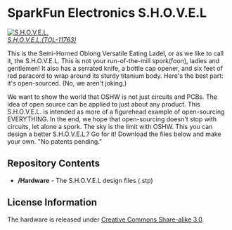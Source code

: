 SparkFun Electronics S.H.O.V.E.L
================================

[![S.H.O.V.E.L.](https://dlnmh9ip6v2uc.cloudfront.net/images/products/1/1/7/6/3/11763-01_medium.jpg)  
*S.H.O.V.E.L.(TOL-11763)*](https://www.sparkfun.com/products/11763)

This is the Semi-Horned Oblong Versatile Eating Ladel, or as we like to call it, the S.H.O.V.E.L. This is not your run-of-the-mill
spork(foon), ladies and gentlemen! It also has a serrated knife, a bottle cap opener, and six feet of red paracord to wrap around its 
sturdy titanium body. Here's the best part: it's open-sourced. (No, we aren't joking.)

We want to show the world that OSHW is not just circuits and PCBs. The idea of open source can be applied to just about any product.
This S.H.O.V.E.L. is intended as more of a figurehead example of open-sourcing EVERYTHING. In the end, we hope that open-sourcing doesn't
stop with circuits, let alone a spork. The sky is the limit with OSHW. This you can design a better S.H.O.V.E.L.? Go for it! Download the files below and make
your own. "No patents pending."


Repository Contents
-------------------
* **/Hardware** - The S.H.O.V.E.L design files (.stp)

License Information
-------------------
The hardware is released under [Creative Commons Share-alike 3.0](http://creativecommons.org/licenses/by-sa/3.0/).  

